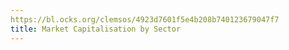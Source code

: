 ```yaml
---
https://bl.ocks.org/clemsos/4923d7601f5e4b208b740123679047f7
title: Market Capitalisation by Sector
---
```

